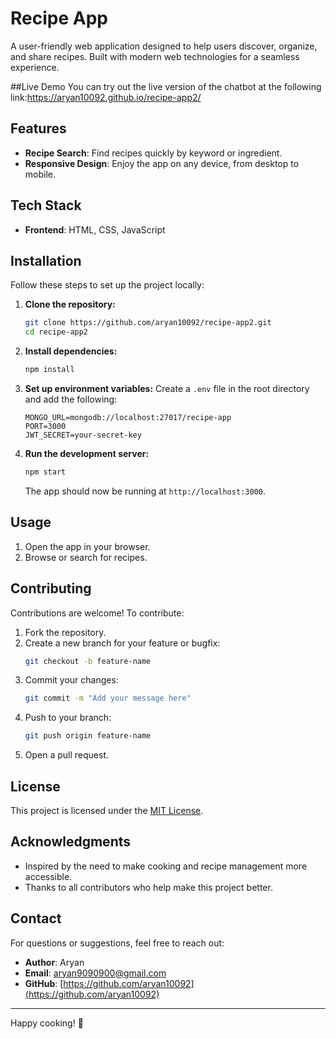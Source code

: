 # Recipe App

A user-friendly web application designed to help users discover, organize, and share recipes. Built with modern web technologies for a seamless experience.

##Live Demo
You can try out the live version of the chatbot at the following link:https://aryan10092.github.io/recipe-app2/



## Features

- **Recipe Search**: Find recipes quickly by keyword or ingredient.
- **Responsive Design**: Enjoy the app on any device, from desktop to mobile.

## Tech Stack

- **Frontend**: HTML, CSS, JavaScript

## Installation

Follow these steps to set up the project locally:

1. **Clone the repository:**
   ```bash
   git clone https://github.com/aryan10092/recipe-app2.git
   cd recipe-app2
   ```

2. **Install dependencies:**
   ```bash
   npm install
   ```

3. **Set up environment variables:**
   Create a `.env` file in the root directory and add the following:
   ```env
   MONGO_URL=mongodb://localhost:27017/recipe-app
   PORT=3000
   JWT_SECRET=your-secret-key
   ```

4. **Run the development server:**
   ```bash
   npm start
   ```
   The app should now be running at `http://localhost:3000`.

## Usage

1. Open the app in your browser.
2. Browse or search for recipes.

## Contributing

Contributions are welcome! To contribute:

1. Fork the repository.
2. Create a new branch for your feature or bugfix:
   ```bash
   git checkout -b feature-name
   ```
3. Commit your changes:
   ```bash
   git commit -m "Add your message here"
   ```
4. Push to your branch:
   ```bash
   git push origin feature-name
   ```
5. Open a pull request.

## License

This project is licensed under the [MIT License](LICENSE).

## Acknowledgments

- Inspired by the need to make cooking and recipe management more accessible.
- Thanks to all contributors who help make this project better.

## Contact

For questions or suggestions, feel free to reach out:

- **Author**: Aryan
- **Email**: aryan9090900@gmail.com
- **GitHub**: [https://github.com/aryan10092](https://github.com/aryan10092)

---

Happy cooking! 🍲


